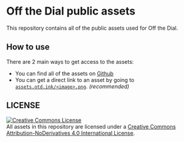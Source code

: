 # Off the Dial public assets
This repository contains all of the public assets used for Off the Dial.

## How to use
There are 2 main ways to get access to the assets:
- You can find all of the assets on [Github](https://github.com/offthedial/assets)
- You can get a direct link to an asset by going to [`assets.otd.ink/<image>.png`](https://assets.otd.ink). *(recommended)*

## LICENSE

<a rel="license" href="http://creativecommons.org/licenses/by-nd/4.0/"><img alt="
Creative Commons License" style="border-width:0" src="https://i.creativecommons.org/l/by-nd/4.0/88x31.png" /></a><br />All assets in this repository are licensed under a <a rel="license" href="http://creativecommons.org/licenses/by-nd/4.0/">Creative Commons Attribution-NoDerivatives 4.0 International License</a>.
